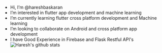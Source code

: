 -  Hi, I’m @hareshbaskaran
-  I’m interested in flutter app development and machine learning
-  I’m currently learning flutter cross platform development and Machine learning
-  I’m looking to collaborate on Android and cross platform app development 
-  I have Good Experience in Firebase and Flask Restful API's
![Haresh's github stats](https://github-readme-stats.vercel.app/api?username=hareshbaskaran)

